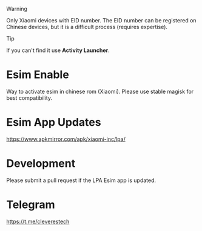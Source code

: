 > [!WARNING]
> Only Xiaomi devices with EID number. The EID number can be registered on Chinese devices, but it is a difficult process (requires expertise).

> [!TIP]
> If you can't find it use **Activity Launcher**.

# Esim Enable
Way to activate esim in chinese rom (Xiaomi).
Please use stable magisk for best compatibility.

# Esim App Updates
https://www.apkmirror.com/apk/xiaomi-inc/lpa/

# Development
Please submit a pull request if the LPA Esim app is updated.

# Telegram
https://t.me/cleverestech
